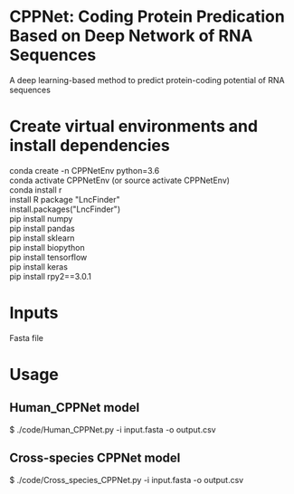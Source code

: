 # CPPNet: Coding Protein Predication Based on Deep Network of RNA Sequences  
A deep learning-based method to predict protein-coding potential of RNA sequences
# Create virtual environments and install dependencies
conda create -n CPPNetEnv python=3.6  
conda activate CPPNetEnv (or source activate CPPNetEnv)  
conda install r  
install R package "LncFinder"  
      install.packages("LncFinder")  
pip install numpy  
pip install pandas  
pip install sklearn  
pip install biopython  
pip install tensorflow  
pip install keras  
pip install rpy2==3.0.1  
# Inputs
Fasta file
# Usage
## Human_CPPNet model
$ ./code/Human_CPPNet.py -i input.fasta -o output.csv
## Cross-species CPPNet model
$ ./code/Cross_species_CPPNet.py -i input.fasta -o output.csv
